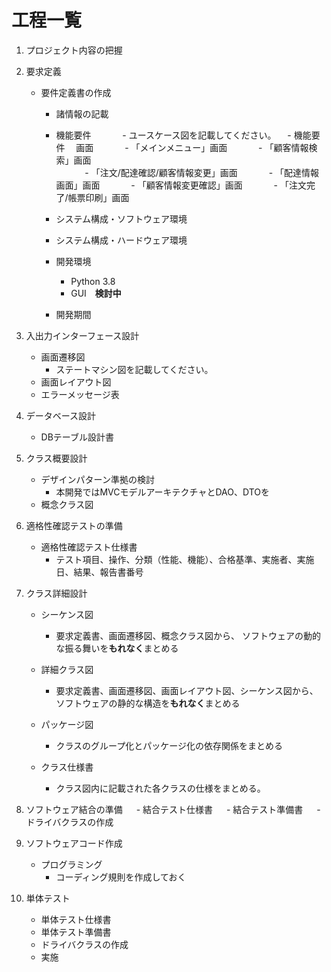 # 工程一覧

1. プロジェクト内容の把握

2. 要求定義
    - 要件定義書の作成
      - 諸情報の記載
      - 機能要件
   　　　  - ユースケース図を記載してください。
    　-  機能要件
        　画面
   　　　  - 「メインメニュー」画面
   　　　  - 「顧客情報検索」画面   
   　　　  - 「注文/配達確認/顧客情報変更」画面
   　　　  - 「配達情報画面」画面
   　　　  - 「顧客情報変更確認」画面
   　　　  - 「注文完了/帳票印刷」画面
        
      - システム構成・ソフトウェア環境 
      - システム構成・ハードウェア環境
      - 開発環境 
        - Python 3.8
        - GUI　**検討中**
      - 開発期間 
   

3. 入出力インターフェース設計
     - 画面遷移図
       - ステートマシン図を記載してください。  
     - 画面レイアウト図
     - エラーメッセージ表 


4. データベース設計
     - DBテーブル設計書

       
5. クラス概要設計
     - デザインパターン準拠の検討　　
       - 本開発ではMVCモデルアーキテクチャとDAO、DTOを
     - 概念クラス図


6. 適格性確認テストの準備
     - 適格性確認テスト仕様書
       - テスト項目、操作、分類（性能、機能）、合格基準、実施者、実施日、結果、報告書番号　

 
7. クラス詳細設計
     - シーケンス図
          - 要求定義書、画面遷移図、概念クラス図から、
            ソフトウェアの動的な振る舞いを**もれなく**まとめる
       
     - 詳細クラス図
          - 要求定義書、画面遷移図、画面レイアウト図、シーケンス図から、ソフトウェアの静的な構造を**もれなく**まとめる
       
     - パッケージ図
          - クラスのグループ化とパッケージ化の依存関係をまとめる
    
     - クラス仕様書
          - クラス図内に記載された各クラスの仕様をまとめる。


8. ソフトウェア結合の準備
　  - 結合テスト仕様書
　  - 結合テスト準備書
　  - ドライバクラスの作成


9. ソフトウェアコード作成
     - プログラミング
          - コーディング規則を作成しておく

10. 単体テスト
     - 単体テスト仕様書
     - 単体テスト準備書
     - ドライバクラスの作成
     - 実施
    
